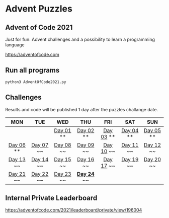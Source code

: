 # Advent Puzzles

## Advent of Code 2021

Just for fun: Advent challenges and a possibility to learn a programming language

https://adventofcode.com

## Run all programs

    python3 AdventOfCode2021.py

## Challenges

Results and code will be published 1 day after the puzzles challange date.

MON | TUE | WED | THU | FRI | SAT | SUN
:---: | :---: | :---: | :---: | :---: | :---: | :---:
||| [Day 01](./day_01/Readme.md) ** | [Day 02](./day_02/Readme.md) ** | [Day 03](./day_03/Readme.md) ** | [Day 04](./day_04/Readme.md) ** | [Day 05](./day_05/Readme.md) **
[Day 06](./day_06/Readme.md) **| [Day 07](./day_07/Readme.md) ~~ | [Day 08](./day_08/Readme.md) ~~ | [Day 09](./day_09/Readme.md) ~~ | [Day 10](./day_10/Readme.md) ~~ | [Day 11](./day_11/Readme.md) ~~ | [Day 12](./day_12/Readme.md) ~~ 
[Day 13](./day_13/Readme.md) ~~ | [Day 14](./day_14/Readme.md) ~~ | [Day 15](./day_15/Readme.md) ~~ | [Day 16](./day_16/Readme.md) ~~ | [Day 17](./day_17/Readme.md) ~~ | [Day 19](./day_19/Readme.md) ~~ | [Day 20](./day_20/Readme.md) ~~ 
[Day 21](./day_21/Readme.md) ~~ | [Day 22](./day_22/Readme.md) ~~ | [Day 23](./day_23/Readme.md) ~~ | **[Day 24](./day_24/Readme.md)** ~~


## Internal Private Leaderboard

https://adventofcode.com/2021/leaderboard/private/view/196004
